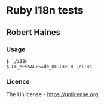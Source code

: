 # Ruby I18n tests
## Robert Haines

### Usage

```shell
$ ./i18n
$ LC_MESSAGES=de_DE.UTF-8 ./i18n
```

### Licence

The Unlicense - https://unlicense.org

